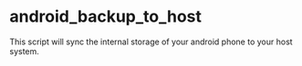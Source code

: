 # android_backup_to_host
This script will sync the internal storage of your android phone to your host system.
